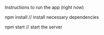 Instructions to run the app (right now)

npm install // install necessary dependencies

npm start // start the server